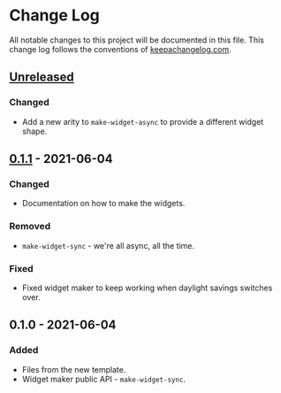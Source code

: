 # Change Log
All notable changes to this project will be documented in this file. This change log follows the conventions of [keepachangelog.com](http://keepachangelog.com/).

## [Unreleased]
### Changed
- Add a new arity to `make-widget-async` to provide a different widget shape.

## [0.1.1] - 2021-06-04
### Changed
- Documentation on how to make the widgets.

### Removed
- `make-widget-sync` - we're all async, all the time.

### Fixed
- Fixed widget maker to keep working when daylight savings switches over.

## 0.1.0 - 2021-06-04
### Added
- Files from the new template.
- Widget maker public API - `make-widget-sync`.

[Unreleased]: https://github.com/your-name/stack-interpreter/compare/0.1.1...HEAD
[0.1.1]: https://github.com/your-name/stack-interpreter/compare/0.1.0...0.1.1

